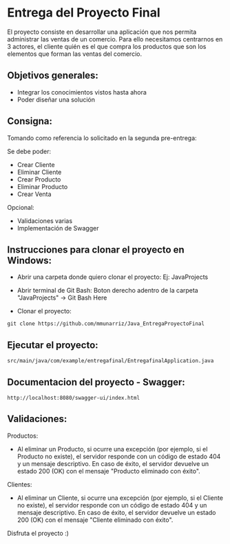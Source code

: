 # Entrega del Proyecto Final

El proyecto consiste en desarrollar una aplicación que nos permita administrar las ventas de un comercio.
Para ello necesitamos centrarnos en 3 actores, el cliente quién es el que compra los productos que son los elementos que forman las ventas del comercio.


## Objetivos generales:

- Integrar los conocimientos vistos hasta ahora
- Poder diseñar una solución


## Consigna:

Tomando como referencia lo solicitado en la segunda pre-entrega:

Se debe poder:
- Crear Cliente
- Eliminar Cliente
- Crear Producto
- Eliminar Producto
- Crear Venta

Opcional:
- Validaciones varias
- Implementación de Swagger


## Instrucciones para clonar el proyecto en Windows:

- Abrir una carpeta donde quiero clonar el proyecto:
  Ej: JavaProjects

- Abrir terminal de Git Bash:
  Boton derecho adentro de la carpeta "JavaProjects" -> Git Bash Here

- Clonar el proyecto:
```
git clone https://github.com/mmunarriz/Java_EntregaProyectoFinal
```
##  Ejecutar el proyecto:
```
src/main/java/com/example/entregafinal/EntregafinalApplication.java
```

##  Documentacion del proyecto - Swagger:
```
http://localhost:8080/swagger-ui/index.html
```

##  Validaciones:
Productos:
- Al eliminar un Producto, si ocurre una excepción (por ejemplo, si el Producto no existe), el servidor responde con un código de estado 404 y un mensaje descriptivo.
En caso de éxito, el servidor devuelve un estado 200 (OK) con el mensaje "Producto eliminado con éxito".

Clientes:
- Al eliminar un Cliente, si ocurre una excepción (por ejemplo, si el Cliente no existe), el servidor responde con un código de estado 404 y un mensaje descriptivo.
  En caso de éxito, el servidor devuelve un estado 200 (OK) con el mensaje "Cliente eliminado con éxito".


Disfruta el proyecto :)